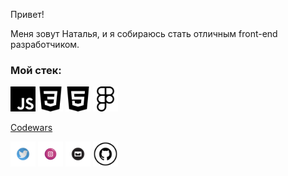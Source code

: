 Привет!

Меня зовут Наталья, и я собираюсь стать отличным front-end разработчиком.

### Мой стек:

<img src="./img/javascript.svg" alt="JS" width = "40">
<img src="./img/css3.svg" alt="CSS3" width = "40">
<img src="./img/html5.svg" alt="HTML5" width = "40">
<img src="./img/figma.svg" alt="Figma" width = "40">


[Codewars](https://www.codewars.com/users/inkinyam/badges/small)


<a href="https://twitter.com/I_n_k_I" target="_blank"><img src="/img/twitter.png" alt="Twitter" width="40"></a>
<a href="https://www.instagram.com/i_n_k_i_/" target="_blank"><img src="/img/insta.png" alt="Instagram" width="40"></a>
<a href="mailto:inkinyam@yandex.ru" target="_blank"><img src="./img/mail.png" alt="mail" width="40"></a>
<a href="https://github.com/inkinyam/" target="_blank"><img src="./img/git.png" alt="GitHub" width="40"></a>

